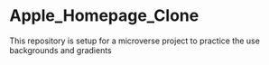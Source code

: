 # Apple_Homepage_Clone
This repository is setup for a microverse project to practice the use backgrounds and gradients
